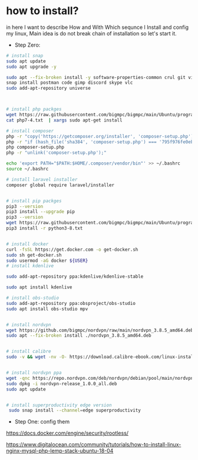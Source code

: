 # how to install?
in here I want to describe How and With Which sequnce I Install and config my linux,
Main idea is do not break chain of installation so let's start it.


- Step Zero:
```bash
# install snap
sudo apt update
sudo apt upgrade -y

sudo apt --fix-broken install -y software-properties-common crul git vim chromium-browser snapd aria2 python3-pip ffmpeg tor obfs4proxy privoxy torsocks mysql-server telegram-desktop
snap install postman code gimp discord skype vlc
sudo add-apt-repository universe



# install php packges
wget https://raw.githubusercontent.com/bigmpc/bigmpc/main/Ubuntu/programing/php7-4.txt
cat php7-4.txt  | xargs sudo apt-get install

# install composer 
php -r "copy('https://getcomposer.org/installer', 'composer-setup.php');"
php -r "if (hash_file('sha384', 'composer-setup.php') === '795f976fe0ebd8b75f26a6dd68f78fd3453ce79f32ecb33e7fd087d39bfeb978342fb73ac986cd4f54edd0dc902601dc') { echo 'Installer verified'; } else { echo 'Installer corrupt'; unlink('composer-setup.php'); } echo PHP_EOL;"
php composer-setup.php
php -r "unlink('composer-setup.php');"

echo 'export PATH="$PATH:$HOME/.composer/vendor/bin"' >> ~/.bashrc
source ~/.bashrc

# install laravel installer
composer global require laravel/installer


# install pip packges
pip3 --version
pip3 install --upgrade pip
pip3 --version
wget https://raw.githubusercontent.com/bigmpc/bigmpc/main/Ubuntu/programing/python3-8.txt
pip3 install -r python3-8.txt


# install docker
curl -fsSL https://get.docker.com -o get-docker.sh
sudo sh get-docker.sh
sudo usermod -aG docker ${USER}
# install kdenlive

sudo add-apt-repository ppa:kdenlive/kdenlive-stable

sudo apt install kdenlive

# install obs-studio
sudo add-apt-repository ppa:obsproject/obs-studio
sudo apt install obs-studio mpv


# install nordvpn 
wget https://github.com/bigmpc/nordvpn/raw/main/nordvpn_3.8.5_amd64.deb
sudo apt --fix-broken install ./nordvpn_3.8.5_amd64.deb


# install calibre
sudo -v && wget -nv -O- https://download.calibre-ebook.com/linux-installer.sh | sudo sh /dev/stdin


# install nordvpn ppa
wget -qnc https://repo.nordvpn.com/deb/nordvpn/debian/pool/main/nordvpn-release_1.0.0_all.deb
sudo dpkg -i nordvpn-release_1.0.0_all.deb
sudo apt update


# install superproductivity edge version
 sudo snap install --channel=edge superproductivity


```

- Step One: config them

https://docs.docker.com/engine/security/rootless/


https://www.digitalocean.com/community/tutorials/how-to-install-linux-nginx-mysql-php-lemp-stack-ubuntu-18-04